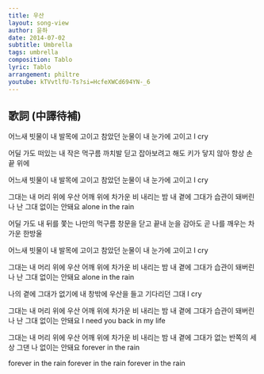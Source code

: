 ```yaml
---
title: 우산
layout: song-view
author: 윤하
date: 2014-07-02
subtitle: Umbrella
tags: umbrella
composition: Tablo
lyric: Tablo
arrangement: philtre
youtube: kTVvtlfU-Ts?si=HcfeXWCd694YN-_6
---
```


## 歌詞 (中譯待補)

어느새 빗물이 내 발목에 고이고
참았던 눈물이 내 눈가에 고이고
I cry

어딜 가도 떠있는 내 작은 먹구름
까치발 딛고 잡아보려고 해도
키가 닿지 않아 항상 손끝 위에

어느새 빗물이 내 발목에 고이고
참았던 눈물이 내 눈가에 고이고
I cry

그대는 내 머리 위에 우산
어깨 위에 차가운 비 내리는 밤
내 곁에 그대가 습관이 돼버린 나
난 그대 없이는 안돼요
alone in the rain

어딜 가도 내 뒤를 쫓는 나만의 먹구름
창문을 닫고 끝내 눈을 감아도
곧 나를 깨우는 차가운 한방울

어느새 빗물이 내 발목에 고이고
참았던 눈물이 내 눈가에 고이고
I cry

그대는 내 머리 위에 우산
어깨 위에 차가운 비 내리는 밤
내 곁에 그대가 습관이 돼버린 나
난 그대 없이는 안돼요
alone in the rain

나의 곁에 그대가 없기에
내 창밖에 우산을 들고 기다리던 그대
I cry

그대는 내 머리 위에 우산
어깨 위에 차가운 비 내리는 밤
내 곁에 그대가 습관이 돼버린 나
난 그대 없이는 안돼요
I need you back in my life

그대는 내 머리 위에 우산
어깨 위에 차가운 비 내리는 밤
내 곁에 그대가 없는 반쪽의 세상
그댄 나 없이는 안돼요
forever in the rain

forever in the rain
forever in the rain
forever in the rain
